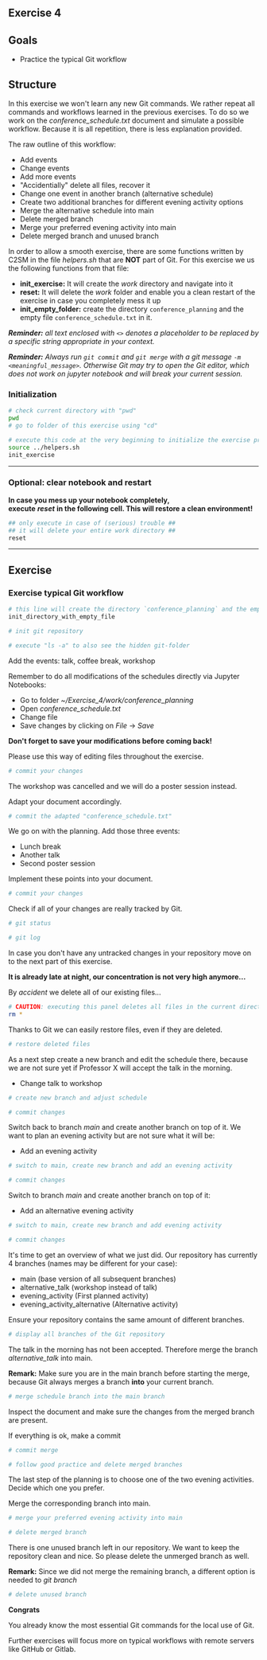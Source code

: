## Exercise 4

## Goals
   * Practice the typical Git workflow
   
## Structure
In this exercise we won't learn any new Git commands. We rather repeat all commands and workflows learned in the
previous exercises. To do so we work on the *conference_schedule.txt* document and simulate a possible workflow.
Because it is all repetition, there is less explanation provided.

The raw outline of this workflow:
   * Add events
   * Change events
   * Add more events
   * "Accidentially" delete all files, recover it
   * Change one event in another branch (alternative schedule)
   * Create two additional branches for different evening activity options
   * Merge the alternative schedule into main
   * Delete merged branch
   * Merge your preferred evening activity into main
   * Delete merged branch and unused branch

In order to allow a smooth exercise, there are some functions written by C2SM in the file *helpers.sh* that are **NOT** part of Git. For this exercise we us the following functions from that file:

   * **init_exercise:** It will create the *work* directory and navigate into it 
   * **reset:** It will delete the *work* folder and enable you a clean restart of the exercise in case you completely mess it up
   * **init_empty_folder:** create the directory `conference_planning` and the empty file `conference_schedule.txt` in it.
   
_**Reminder:** all text enclosed with `<>` denotes a placeholder to be replaced by a specific string appropriate in your context._

_**Reminder:** Always run `git commit` and `git merge` with a git message `-m <meaningful_message>`. Otherwise Git may try to open the Git editor, which does not work on jupyter notebook and will break your current session._

### Initialization


```bash
# check current directory with "pwd"
pwd
# go to folder of this exercise using "cd"

```


```bash
# execute this code at the very beginning to initialize the exercise properly
source ../helpers.sh
init_exercise
```

***
### Optional: clear notebook and restart
**In case you mess up your notebook completely,  
execute** ***reset*** **in the following cell. This will restore a clean environment!**



```bash
## only execute in case of (serious) trouble ##
## it will delete your entire work directory ##
reset
```

***
## Exercise

### Exercise typical Git workflow


```bash
# this line will create the directory `conference_planning` and the empty file `conference_schedule.txt` in it
init_directory_with_empty_file
```


```bash
# init git repository

```


```bash
# execute "ls -a" to also see the hidden git-folder

```

Add the events: talk, coffee break, workshop

Remember to do all modifications of the schedules directly via Jupyter Notebooks:
   * Go to folder *~/Exercise_4/work/conference_planning*
   * Open *conference_schedule.txt*
   * Change file
   * Save changes by clicking on *File* -> *Save*
   
**Don't forget to save your modifications before coming back!**

Please use this way of editing files throughout the exercise.


```bash
# commit your changes

```

The workshop was cancelled and we will do a poster session instead.

Adapt your document accordingly.


```bash
# commit the adapted "conference_schedule.txt"

```

We go on with the planning. Add those three events:
   * Lunch break
   * Another talk
   * Second poster session

Implement these points into your document.


```bash
# commit your changes

```

Check if all of your changes are really tracked by Git.



```bash
# git status

# git log

```

In case you don't have any untracked changes in your repository move on to the next part of this exercise.



**It is already late at night, our concentration is not very high anymore...**

By *accident* we delete all of our existing files...


```bash
# CAUTION: executing this panel deletes all files in the current directory
rm *
```

Thanks to Git we can easily restore files, even if they are deleted.


```bash
# restore deleted files

```

As a next step create a new branch and edit the schedule there, because we are not sure yet if Professor X will accept the talk in the morning.
   * Change talk to workshop


```bash
# create new branch and adjust schedule

```


```bash
# commit changes

```

Switch back to branch *main* and create another branch on top of it.
We want to plan an evening activity but are not sure what it will be:
   * Add an evening activity


```bash
# switch to main, create new branch and add an evening activity

```


```bash
# commit changes

```

Switch to branch *main* and create another branch on top of it:
   * Add an alternative evening activity


```bash
# switch to main, create new branch and add evening activity

```


```bash
# commit changes

```

It's time to get an overview of what we just did.
Our repository has currently 4 branches (names may be different for your case):
   * main (base version of all subsequent branches)
   * alternative_talk (workshop instead of talk)
   * evening_activity (First planned activity)
   * evening_activity_alternative (Alternative activity)
   
Ensure your repository contains the same amount of different branches.


```bash
# display all branches of the Git repository

```

The talk in the morning has not been accepted.
Therefore merge the branch *alternative_talk* into main.

**Remark:** Make sure you are in the main branch before starting the merge, because Git always merges a branch **into** your current branch.



```bash
# merge schedule branch into the main branch

```

Inspect the document and make sure the changes from the merged branch are present.

If everything is ok, make a commit


```bash
# commit merge

```


```bash
# follow good practice and delete merged branches

```

The last step of the planning is to choose one of the two evening activities.
Decide which one you prefer.

Merge the corresponding branch into main.


```bash
# merge your preferred evening activity into main

```


```bash
# delete merged branch

```

There is one unused branch left in our repository.
We want to keep the repository clean and nice. So please delete the unmerged branch as well.

**Remark:** Since we did not merge the remaining branch, a different option is needed to *git branch*


```bash
# delete unused branch

```

**Congrats** 

You already know the most essential Git commands for the local use of Git.

Further exercises will focus more on typical workflows with remote servers like GitHub or Gitlab.
